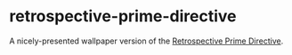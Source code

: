 retrospective-prime-directive
=============================

A nicely-presented wallpaper version of the [Retrospective Prime Directive](http://www.retrospectives.com/pages/retroPrimeDirective.html).
